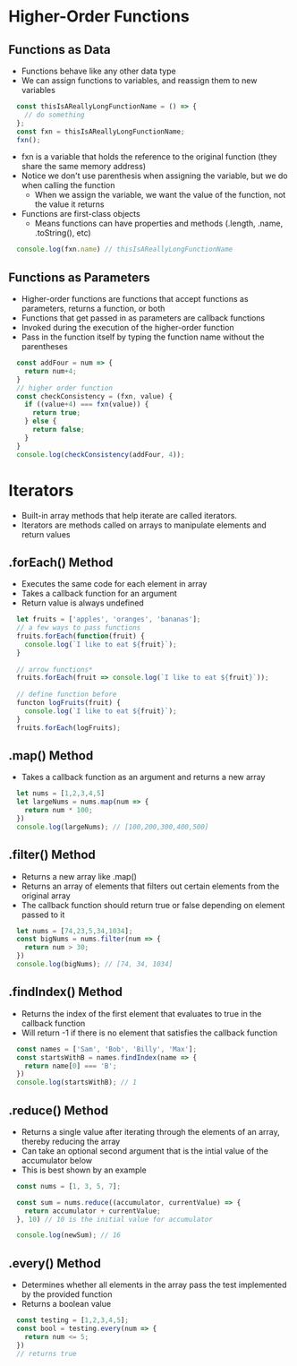 # Higher-Order Functions

## Functions as Data
  - Functions behave like any other data type 
  - We can assign functions to variables, and reassign them to new variables

  ```JavaScript
    const thisIsAReallyLongFunctionName = () => {
      // do something
    };
    const fxn = thisIsAReallyLongFunctionName;
    fxn();
  ```
  - fxn is a variable that holds the reference to the original function (they share the same memory address)
  - Notice we don't use parenthesis when assigning the variable, but we do when calling the function
    - When we assign the variable, we want the value of the function, not the value it returns
  - Functions are first-class objects
    - Means functions can have properties and methods (.length, .name, .toString(), etc)

  ```JavaScript
    console.log(fxn.name) // thisIsAReallyLongFunctionName
  ```
  
## Functions as Parameters
  - Higher-order functions are functions that accept functions as parameters, returns a function, or both
  - Functions that get passed in as parameters are callback functions
  - Invoked during the execution of the higher-order function
  - Pass in the function itself by typing the function name without the parentheses

  ```JavaScript
    const addFour = num => {
      return num+4;
    }
    // higher order function
    const checkConsistency = (fxn, value) {
      if ((value+4) === fxn(value)) {
        return true;
      } else {
        return false;
      }
    }
    console.log(checkConsistency(addFour, 4));
  ```
  
# Iterators
  - Built-in array methods that help iterate are called iterators. 
  - Iterators are methods called on arrays to manipulate elements and return values

## .forEach() Method
  - Executes the same code for each element in array
  - Takes a callback function for an argument
  - Return value is always undefined

  ```JavaScript
    let fruits = ['apples', 'oranges', 'bananas'];
    // a few ways to pass functions
    fruits.forEach(function(fruit) {
      console.log(`I like to eat ${fruit}`);
    }
    
    // arrow functions*
    fruits.forEach(fruit => console.log(`I like to eat ${fruit}`));
    
    // define function before
    functon logFruits(fruit) {
      console.log(`I like to eat ${fruit}`);
    }
    fruits.forEach(logFruits);
  ```

## .map() Method
  -  Takes a callback function as an argument and returns a new array

  ```JavaScript
    let nums = [1,2,3,4,5]
    let largeNums = nums.map(num => {
      return num * 100;
    })
    console.log(largeNums); // [100,200,300,400,500]
  ```

## .filter() Method
  - Returns a new array like .map()
  - Returns an array of elements that filters out certain elements from the original array
  - The callback function should return true or false depending on element passed to it
  
  ```JavaScript 
    let nums = [74,23,5,34,1034];
    const bigNums = nums.filter(num => {
      return num > 30;
    })
    console.log(bigNums); // [74, 34, 1034]
  ```
  
## .findIndex() Method
  - Returns the index of the first element that evaluates to true in the callback function
  - Will return -1 if there is no element that satisfies the callback function
  
  ```JavaScript 
    const names = ['Sam', 'Bob', 'Billy', 'Max'];
    const startsWithB = names.findIndex(name => {
      return name[0] === 'B';
    })
    console.log(startsWithB); // 1
  ```
  
## .reduce() Method
  - Returns a single value after iterating through the elements of an array, thereby reducing the array
  - Can take an optional second argument that is the intial value of the accumulator below
  - This is best shown by an example 

  ```JavaScript
    const nums = [1, 3, 5, 7];

    const sum = nums.reduce((accumulator, currentValue) => {
      return accumulator + currentValue;
    }, 10) // 10 is the initial value for accumulator
  
    console.log(newSum); // 16
  ```

## .every() Method
  - Determines whether all elements in the array pass the test implemented by the provided function
  - Returns a boolean value

  ```JavaScript
    const testing = [1,2,3,4,5];
    const bool = testing.every(num => {
      return num <= 5;
    })
    // returns true
  ```



